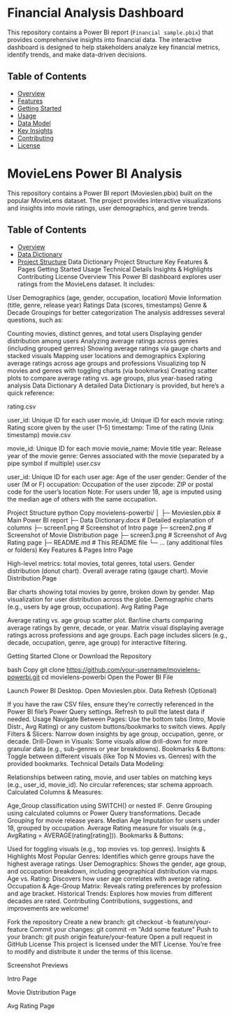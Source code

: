 # Financial Analysis Dashboard

This repository contains a Power BI report (`Financial sample.pbix`) that provides comprehensive insights into financial data. The interactive dashboard is designed to help stakeholders analyze key financial metrics, identify trends, and make data-driven decisions.

## Table of Contents

- [Overview](#overview)
- [Features](#features)
- [Getting Started](#getting-started)
- [Usage](#usage)
- [Data Model](#data-model)
- [Key Insights](#key-insights)
- [Contributing](#contributing)
- [License](#license)


# MovieLens Power BI Analysis
This repository contains a Power BI report (Movieslen.pbix) built on the popular MovieLens dataset. The project provides interactive visualizations and insights into movie ratings, user demographics, and genre trends.

## Table of Contents
- [Overview](#overview)
- [Data Dictionary](#DataDictionary)
- [Project Structure](#ProjectStructure)
Data Dictionary
Project Structure
Key Features & Pages
Getting Started
Usage
Technical Details
Insights & Highlights
Contributing
License
Overview
This Power BI dashboard explores user ratings from the MovieLens dataset. It includes:

User Demographics (age, gender, occupation, location)
Movie Information (title, genre, release year)
Ratings Data (scores, timestamps)
Genre & Decade Groupings for better categorization
The analysis addresses several questions, such as:

Counting movies, distinct genres, and total users
Displaying gender distribution among users
Analyzing average ratings across genres (including grouped genres)
Showing average ratings via gauge charts and stacked visuals
Mapping user locations and demographics
Exploring average ratings across age groups and professions
Visualizing top N movies and genres with toggling charts (via bookmarks)
Creating scatter plots to compare average rating vs. age groups, plus year-based rating analysis
Data Dictionary
A detailed Data Dictionary is provided, but here’s a quick reference:

rating.csv

user_id: Unique ID for each user
movie_id: Unique ID for each movie
rating: Rating score given by the user (1–5)
timestamp: Time of the rating (Unix timestamp)
movie.csv

movie_id: Unique ID for each movie
movie_name: Movie title
year: Release year of the movie
genre: Genres associated with the movie (separated by a pipe symbol if multiple)
user.csv

user_id: Unique ID for each user
age: Age of the user
gender: Gender of the user (M or F)
occupation: Occupation of the user
zipcode: ZIP or postal code for the user’s location
Note: For users under 18, age is imputed using the median age of others with the same occupation.

Project Structure
python
Copy
movielens-powerbi/
│
├─ Movieslen.pbix              # Main Power BI report
├─ Data Dictionary.docx        # Detailed explanation of columns
├─ screen1.png                 # Screenshot of Intro page
├─ screen2.png                 # Screenshot of Movie Distribution page
├─ screen3.png                 # Screenshot of Avg Rating page
├─ README.md                   # This README file
└─ ... (any additional files or folders)
Key Features & Pages
Intro Page

High-level metrics: total movies, total genres, total users.
Gender distribution (donut chart).
Overall average rating (gauge chart).
Movie Distribution Page

Bar charts showing total movies by genre, broken down by gender.
Map visualization for user distribution across the globe.
Demographic charts (e.g., users by age group, occupation).
Avg Rating Page

Average rating vs. age group scatter plot.
Bar/line charts comparing average ratings by genre, decade, or year.
Matrix visual displaying average ratings across professions and age groups.
Each page includes slicers (e.g., decade, occupation, genre, age group) for interactive filtering.

Getting Started
Clone or Download the Repository

bash
Copy
git clone https://github.com/your-username/movielens-powerbi.git
cd movielens-powerbi
Open the Power BI File

Launch Power BI Desktop.
Open Movieslen.pbix.
Data Refresh (Optional)

If you have the raw CSV files, ensure they’re correctly referenced in the Power BI file’s Power Query settings.
Refresh to pull the latest data if needed.
Usage
Navigate Between Pages: Use the bottom tabs (Intro, Movie Distr., Avg Rating) or any custom buttons/bookmarks to switch views.
Apply Filters & Slicers: Narrow down insights by age group, occupation, genre, or decade.
Drill-Down in Visuals: Some visuals allow drill-down for more granular data (e.g., sub-genres or year breakdowns).
Bookmarks & Buttons: Toggle between different visuals (like Top N Movies vs. Genres) with the provided bookmarks.
Technical Details
Data Modeling:

Relationships between rating, movie, and user tables on matching keys (e.g., user_id, movie_id).
No circular references; star schema approach.
Calculated Columns & Measures:

Age_Group classification using SWITCH() or nested IF.
Genre Grouping using calculated columns or Power Query transformations.
Decade Grouping for movie release years.
Median Age Imputation for users under 18, grouped by occupation.
Average Rating measure for visuals (e.g., AvgRating = AVERAGE(rating[rating])).
Bookmarks & Buttons:

Used for toggling visuals (e.g., top movies vs. top genres).
Insights & Highlights
Most Popular Genres: Identifies which genre groups have the highest average ratings.
User Demographics: Shows the gender, age group, and occupation breakdown, including geographical distribution via maps.
Age vs. Rating: Discovers how user age correlates with average rating.
Occupation & Age-Group Matrix: Reveals rating preferences by profession and age bracket.
Historical Trends: Explores how movies from different decades are rated.
Contributing
Contributions, suggestions, and improvements are welcome!

Fork the repository
Create a new branch: git checkout -b feature/your-feature
Commit your changes: git commit -m "Add some feature"
Push to your branch: git push origin feature/your-feature
Open a pull request in GitHub
License
This project is licensed under the MIT License. You’re free to modify and distribute it under the terms of this license.

Screenshot Previews

Intro Page

Movie Distribution Page

Avg Rating Page

